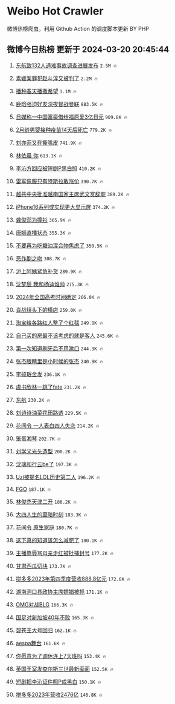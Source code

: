 # Weibo Hot Crawler 



微博热榜爬虫，利用 Github Action 的调度脚本更新 BY PHP 


## 微博今日热榜 更新于 2024-03-20 20:45:44 
1. [东航致132人遇难事故调查进展发布](https://s.weibo.com/weibo?q=%23%E4%B8%9C%E8%88%AA%E8%87%B4132%E4%BA%BA%E9%81%87%E9%9A%BE%E4%BA%8B%E6%95%85%E8%B0%83%E6%9F%A5%E8%BF%9B%E5%B1%95%E5%8F%91%E5%B8%83%23&t=31&band_rank=1&Refer=top) `2.5M 🔥` 

1. [素媛案罪犯赵斗淳又被判了](https://s.weibo.com/weibo?q=%23%E7%B4%A0%E5%AA%9B%E6%A1%88%E7%BD%AA%E7%8A%AF%E8%B5%B5%E6%96%97%E6%B7%B3%E5%8F%88%E8%A2%AB%E5%88%A4%E4%BA%86%23&t=31&band_rank=2&Refer=top) `2.2M 🔥` 

1. [播种春天播撒希望](https://s.weibo.com/weibo?q=%23%E6%92%AD%E7%A7%8D%E6%98%A5%E5%A4%A9%E6%92%AD%E6%92%92%E5%B8%8C%E6%9C%9B%23&t=31&band_rank=3&Refer=top) `1.1M 🔥` 

1. [鹿晗强迫好友深夜督战曼联](https://s.weibo.com/weibo?q=%E9%B9%BF%E6%99%97%E5%BC%BA%E8%BF%AB%E5%A5%BD%E5%8F%8B%E6%B7%B1%E5%A4%9C%E7%9D%A3%E6%88%98%E6%9B%BC%E8%81%94&t=31&band_rank=4&Refer=top) `983.5K 🔥` 

1. [日媒称一中国富豪借给福原爱3亿日元](https://s.weibo.com/weibo?q=%23%E6%97%A5%E5%AA%92%E7%A7%B0%E4%B8%80%E4%B8%AD%E5%9B%BD%E5%AF%8C%E8%B1%AA%E5%80%9F%E7%BB%99%E7%A6%8F%E5%8E%9F%E7%88%B13%E4%BA%BF%E6%97%A5%E5%85%83%23&t=31&band_rank=5&Refer=top) `909.8K 🔥` 

1. [2月龄男婴接种疫苗14天后死亡](https://s.weibo.com/weibo?q=%232%E6%9C%88%E9%BE%84%E7%94%B7%E5%A9%B4%E6%8E%A5%E7%A7%8D%E7%96%AB%E8%8B%9714%E5%A4%A9%E5%90%8E%E6%AD%BB%E4%BA%A1%23&t=31&band_rank=6&Refer=top) `779.2K 🔥` 

1. [刘亦菲又在撕嘴皮](https://s.weibo.com/weibo?q=%23%E5%88%98%E4%BA%A6%E8%8F%B2%E5%8F%88%E5%9C%A8%E6%92%95%E5%98%B4%E7%9A%AE%23&t=31&band_rank=7&Refer=top) `741.9K 🔥` 

1. [林依晨 你](https://s.weibo.com/weibo?q=%E6%9E%97%E4%BE%9D%E6%99%A8%20%E4%BD%A0&t=31&band_rank=8&Refer=top) `613.1K 🔥` 

1. [李沁方回应被短剧P黑白照](https://s.weibo.com/weibo?q=%23%E6%9D%8E%E6%B2%81%E6%96%B9%E5%9B%9E%E5%BA%94%E8%A2%AB%E7%9F%AD%E5%89%A7P%E9%BB%91%E7%99%BD%E7%85%A7%23&t=31&band_rank=9&Refer=top) `410.2K 🔥` 

1. [雷军佩服只有特斯拉敢涨价](https://s.weibo.com/weibo?q=%23%E9%9B%B7%E5%86%9B%E4%BD%A9%E6%9C%8D%E5%8F%AA%E6%9C%89%E7%89%B9%E6%96%AF%E6%8B%89%E6%95%A2%E6%B6%A8%E4%BB%B7%23&t=31&band_rank=10&Refer=top) `390.7K 🔥` 

1. [越共中央批准越南国家主席武文赏辞职](https://s.weibo.com/weibo?q=%23%E8%B6%8A%E5%85%B1%E4%B8%AD%E5%A4%AE%E6%89%B9%E5%87%86%E8%B6%8A%E5%8D%97%E5%9B%BD%E5%AE%B6%E4%B8%BB%E5%B8%AD%E6%AD%A6%E6%96%87%E8%B5%8F%E8%BE%9E%E8%81%8C%23&t=31&band_rank=11&Refer=top) `389.2K 🔥` 

1. [iPhone16系列或实现更大显示屏](https://s.weibo.com/weibo?q=%23iPhone16%E7%B3%BB%E5%88%97%E6%88%96%E5%AE%9E%E7%8E%B0%E6%9B%B4%E5%A4%A7%E6%98%BE%E7%A4%BA%E5%B1%8F%23&t=31&band_rank=12&Refer=top) `374.2K 🔥` 

1. [龚俊邓为撞衫](https://s.weibo.com/weibo?q=%23%E9%BE%9A%E4%BF%8A%E9%82%93%E4%B8%BA%E6%92%9E%E8%A1%AB%23&t=31&band_rank=13&Refer=top) `365.9K 🔥` 

1. [唐嫣直播状态](https://s.weibo.com/weibo?q=%E5%94%90%E5%AB%A3%E7%9B%B4%E6%92%AD%E7%8A%B6%E6%80%81&t=31&band_rank=14&Refer=top) `355.3K 🔥` 

1. [不要再为吃糖油混合物焦虑了](https://s.weibo.com/weibo?q=%23%E4%B8%8D%E8%A6%81%E5%86%8D%E4%B8%BA%E5%90%83%E7%B3%96%E6%B2%B9%E6%B7%B7%E5%90%88%E7%89%A9%E7%84%A6%E8%99%91%E4%BA%86%23&t=31&band_rank=15&Refer=top) `350.5K 🔥` 

1. [恶作剧之吻](https://s.weibo.com/weibo?q=%E6%81%B6%E4%BD%9C%E5%89%A7%E4%B9%8B%E5%90%BB&t=31&band_rank=16&Refer=top) `308.7K 🔥` 

1. [沪上阿姨紧急补货](https://s.weibo.com/weibo?q=%23%E6%B2%AA%E4%B8%8A%E9%98%BF%E5%A7%A8%E7%B4%A7%E6%80%A5%E8%A1%A5%E8%B4%A7%23&t=31&band_rank=17&Refer=top) `289.9K 🔥` 

1. [沈梦辰 我和杨迪谁帅](https://s.weibo.com/weibo?q=%E6%B2%88%E6%A2%A6%E8%BE%B0%20%E6%88%91%E5%92%8C%E6%9D%A8%E8%BF%AA%E8%B0%81%E5%B8%85&t=31&band_rank=18&Refer=top) `275.3K 🔥` 

1. [2024年全国高考时间确定](https://s.weibo.com/weibo?q=%232024%E5%B9%B4%E5%85%A8%E5%9B%BD%E9%AB%98%E8%80%83%E6%97%B6%E9%97%B4%E7%A1%AE%E5%AE%9A%23&t=31&band_rank=19&Refer=top) `266.0K 🔥` 

1. [肖战镜头下的横店](https://s.weibo.com/weibo?q=%23%E8%82%96%E6%88%98%E9%95%9C%E5%A4%B4%E4%B8%8B%E7%9A%84%E6%A8%AA%E5%BA%97%23&t=31&band_rank=20&Refer=top) `259.0K 🔥` 

1. [淘宝给各路红人整了个红毯](https://s.weibo.com/weibo?q=%23%E6%B7%98%E5%AE%9D%E7%BB%99%E5%90%84%E8%B7%AF%E7%BA%A2%E4%BA%BA%E6%95%B4%E4%BA%86%E4%B8%AA%E7%BA%A2%E6%AF%AF%23&t=31&band_rank=21&Refer=top) `249.8K 🔥` 

1. [自己买的房最不该考虑的就是客人](https://s.weibo.com/weibo?q=%23%E8%87%AA%E5%B7%B1%E4%B9%B0%E7%9A%84%E6%88%BF%E6%9C%80%E4%B8%8D%E8%AF%A5%E8%80%83%E8%99%91%E7%9A%84%E5%B0%B1%E6%98%AF%E5%AE%A2%E4%BA%BA%23&t=31&band_rank=22&Refer=top) `245.6K 🔥` 

1. [第一次知道刷牙后不用漱口](https://s.weibo.com/weibo?q=%23%E7%AC%AC%E4%B8%80%E6%AC%A1%E7%9F%A5%E9%81%93%E5%88%B7%E7%89%99%E5%90%8E%E4%B8%8D%E7%94%A8%E6%BC%B1%E5%8F%A3%23&t=31&band_rank=23&Refer=top) `244.3K 🔥` 

1. [张杰眼睛里是小时候的张杰](https://s.weibo.com/weibo?q=%23%E5%BC%A0%E6%9D%B0%E7%9C%BC%E7%9D%9B%E9%87%8C%E6%98%AF%E5%B0%8F%E6%97%B6%E5%80%99%E7%9A%84%E5%BC%A0%E6%9D%B0%23&t=31&band_rank=24&Refer=top) `240.9K 🔥` 

1. [李硕珉金发](https://s.weibo.com/weibo?q=%E6%9D%8E%E7%A1%95%E7%8F%89%E9%87%91%E5%8F%91&t=31&band_rank=25&Refer=top) `236.1K 🔥` 

1. [虞书欣林一跳了fate](https://s.weibo.com/weibo?q=%23%E8%99%9E%E4%B9%A6%E6%AC%A3%E6%9E%97%E4%B8%80%E8%B7%B3%E4%BA%86fate%23&t=31&band_rank=26&Refer=top) `231.2K 🔥` 

1. [东航](https://s.weibo.com/weibo?q=%E4%B8%9C%E8%88%AA&t=31&band_rank=27&Refer=top) `230.2K 🔥` 

1. [刘诗诗油菜花田路透](https://s.weibo.com/weibo?q=%23%E5%88%98%E8%AF%97%E8%AF%97%E6%B2%B9%E8%8F%9C%E8%8A%B1%E7%94%B0%E8%B7%AF%E9%80%8F%23&t=31&band_rank=28&Refer=top) `229.5K 🔥` 

1. [花间令 一人表白四人失恋](https://s.weibo.com/weibo?q=%E8%8A%B1%E9%97%B4%E4%BB%A4%20%E4%B8%80%E4%BA%BA%E8%A1%A8%E7%99%BD%E5%9B%9B%E4%BA%BA%E5%A4%B1%E6%81%8B&t=31&band_rank=29&Refer=top) `214.2K 🔥` 

1. [笨蛋湘琴](https://s.weibo.com/weibo?q=%E7%AC%A8%E8%9B%8B%E6%B9%98%E7%90%B4&t=31&band_rank=30&Refer=top) `202.7K 🔥` 

1. [刘学义光头造型](https://s.weibo.com/weibo?q=%E5%88%98%E5%AD%A6%E4%B9%89%E5%85%89%E5%A4%B4%E9%80%A0%E5%9E%8B&t=31&band_rank=31&Refer=top) `200.2K 🔥` 

1. [沈璃和行云be了](https://s.weibo.com/weibo?q=%23%E6%B2%88%E7%92%83%E5%92%8C%E8%A1%8C%E4%BA%91be%E4%BA%86%23&t=31&band_rank=32&Refer=top) `197.3K 🔥` 

1. [Uzi被提名LOL历史第二人](https://s.weibo.com/weibo?q=%23Uzi%E8%A2%AB%E6%8F%90%E5%90%8DLOL%E5%8E%86%E5%8F%B2%E7%AC%AC%E4%BA%8C%E4%BA%BA%23&t=31&band_rank=33&Refer=top) `196.2K 🔥` 

1. [FGO](https://s.weibo.com/weibo?q=FGO&t=31&band_rank=34&Refer=top) `187.1K 🔥` 

1. [林俊杰天津二开](https://s.weibo.com/weibo?q=%E6%9E%97%E4%BF%8A%E6%9D%B0%E5%A4%A9%E6%B4%A5%E4%BA%8C%E5%BC%80&t=31&band_rank=35&Refer=top) `186.2K 🔥` 

1. [大四人生的至暗时刻](https://s.weibo.com/weibo?q=%23%E5%A4%A7%E5%9B%9B%E4%BA%BA%E7%94%9F%E7%9A%84%E8%87%B3%E6%9A%97%E6%97%B6%E5%88%BB%23&t=31&band_rank=36&Refer=top) `183.3K 🔥` 

1. [花间令 原生家庭](https://s.weibo.com/weibo?q=%E8%8A%B1%E9%97%B4%E4%BB%A4%20%E5%8E%9F%E7%94%9F%E5%AE%B6%E5%BA%AD&t=31&band_rank=37&Refer=top) `180.7K 🔥` 

1. [这下真的知道该怎么减肥了](https://s.weibo.com/weibo?q=%E8%BF%99%E4%B8%8B%E7%9C%9F%E7%9A%84%E7%9F%A5%E9%81%93%E8%AF%A5%E6%80%8E%E4%B9%88%E5%87%8F%E8%82%A5%E4%BA%86&t=31&band_rank=38&Refer=top) `180.1K 🔥` 

1. [主播靠辱骂母亲走红被批捕封号](https://s.weibo.com/weibo?q=%23%E4%B8%BB%E6%92%AD%E9%9D%A0%E8%BE%B1%E9%AA%82%E6%AF%8D%E4%BA%B2%E8%B5%B0%E7%BA%A2%E8%A2%AB%E6%89%B9%E6%8D%95%E5%B0%81%E5%8F%B7%23&t=31&band_rank=39&Refer=top) `177.2K 🔥` 

1. [甘肃西瓜切块](https://s.weibo.com/weibo?q=%E7%94%98%E8%82%83%E8%A5%BF%E7%93%9C%E5%88%87%E5%9D%97&t=31&band_rank=40&Refer=top) `173.7K 🔥` 

1. [拼多多2023年第四季度营收888.8亿元](https://s.weibo.com/weibo?q=%23%E6%8B%BC%E5%A4%9A%E5%A4%9A2023%E5%B9%B4%E7%AC%AC%E5%9B%9B%E5%AD%A3%E5%BA%A6%E8%90%A5%E6%94%B6888.8%E4%BA%BF%E5%85%83%23&t=31&band_rank=41&Refer=top) `172.8K 🔥` 

1. [湖南洞口县政协主席嫖娼被抓](https://s.weibo.com/weibo?q=%23%E6%B9%96%E5%8D%97%E6%B4%9E%E5%8F%A3%E5%8E%BF%E6%94%BF%E5%8D%8F%E4%B8%BB%E5%B8%AD%E5%AB%96%E5%A8%BC%E8%A2%AB%E6%8A%93%23&t=31&band_rank=42&Refer=top) `171.1K 🔥` 

1. [OMG对战BLG](https://s.weibo.com/weibo?q=%23OMG%E5%AF%B9%E6%88%98BLG%23&t=31&band_rank=43&Refer=top) `166.3K 🔥` 

1. [国足对新加坡40年不败](https://s.weibo.com/weibo?q=%23%E5%9B%BD%E8%B6%B3%E5%AF%B9%E6%96%B0%E5%8A%A0%E5%9D%A140%E5%B9%B4%E4%B8%8D%E8%B4%A5%23&t=31&band_rank=44&Refer=top) `165.3K 🔥` 

1. [碧苍王大号回归](https://s.weibo.com/weibo?q=%23%E7%A2%A7%E8%8B%8D%E7%8E%8B%E5%A4%A7%E5%8F%B7%E5%9B%9E%E5%BD%92%23&t=31&band_rank=45&Refer=top) `162.1K 🔥` 

1. [aespa舞台](https://s.weibo.com/weibo?q=aespa%E8%88%9E%E5%8F%B0&t=31&band_rank=46&Refer=top) `161.6K 🔥` 

1. [你愿意为了调休连上7天班吗](https://s.weibo.com/weibo?q=%23%E4%BD%A0%E6%84%BF%E6%84%8F%E4%B8%BA%E4%BA%86%E8%B0%83%E4%BC%91%E8%BF%9E%E4%B8%8A7%E5%A4%A9%E7%8F%AD%E5%90%97%23&t=31&band_rank=47&Refer=top) `153.4K 🔥` 

1. [英国王室发查尔斯三世最新画面](https://s.weibo.com/weibo?q=%23%E8%8B%B1%E5%9B%BD%E7%8E%8B%E5%AE%A4%E5%8F%91%E6%9F%A5%E5%B0%94%E6%96%AF%E4%B8%89%E4%B8%96%E6%9C%80%E6%96%B0%E7%94%BB%E9%9D%A2%23&t=31&band_rank=48&Refer=top) `152.5K 🔥` 

1. [短剧把李沁证件照P成黑白](https://s.weibo.com/weibo?q=%23%E7%9F%AD%E5%89%A7%E6%8A%8A%E6%9D%8E%E6%B2%81%E8%AF%81%E4%BB%B6%E7%85%A7P%E6%88%90%E9%BB%91%E7%99%BD%23&t=31&band_rank=49&Refer=top) `150.1K 🔥` 

1. [拼多多2023年营收2476亿](https://s.weibo.com/weibo?q=%23%E6%8B%BC%E5%A4%9A%E5%A4%9A2023%E5%B9%B4%E8%90%A5%E6%94%B62476%E4%BA%BF%23&t=31&band_rank=50&Refer=top) `146.8K 🔥` 

